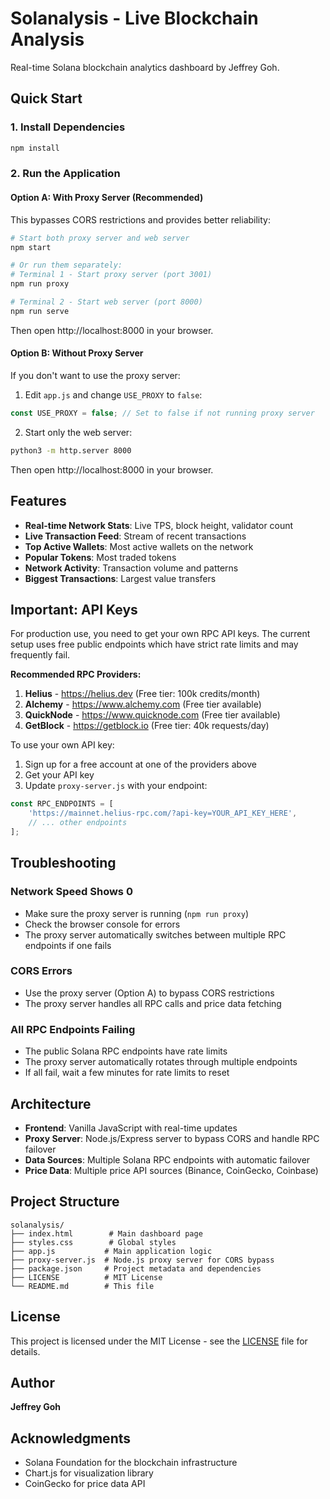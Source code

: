 # Solanalysis - Live Blockchain Analysis

Real-time Solana blockchain analytics dashboard by Jeffrey Goh.

## Quick Start

### 1. Install Dependencies
```bash
npm install
```

### 2. Run the Application

#### Option A: With Proxy Server (Recommended)
This bypasses CORS restrictions and provides better reliability:

```bash
# Start both proxy server and web server
npm start

# Or run them separately:
# Terminal 1 - Start proxy server (port 3001)
npm run proxy

# Terminal 2 - Start web server (port 8000)
npm run serve
```

Then open http://localhost:8000 in your browser.

#### Option B: Without Proxy Server
If you don't want to use the proxy server:

1. Edit `app.js` and change `USE_PROXY` to `false`:
```javascript
const USE_PROXY = false; // Set to false if not running proxy server
```

2. Start only the web server:
```bash
python3 -m http.server 8000
```

Then open http://localhost:8000 in your browser.

## Features

- **Real-time Network Stats**: Live TPS, block height, validator count
- **Live Transaction Feed**: Stream of recent transactions
- **Top Active Wallets**: Most active wallets on the network
- **Popular Tokens**: Most traded tokens
- **Network Activity**: Transaction volume and patterns
- **Biggest Transactions**: Largest value transfers

## Important: API Keys

For production use, you need to get your own RPC API keys. The current setup uses free public endpoints which have strict rate limits and may frequently fail.

**Recommended RPC Providers:**
1. **Helius** - https://helius.dev (Free tier: 100k credits/month)
2. **Alchemy** - https://www.alchemy.com (Free tier available) 
3. **QuickNode** - https://www.quicknode.com (Free tier available)
4. **GetBlock** - https://getblock.io (Free tier: 40k requests/day)

To use your own API key:
1. Sign up for a free account at one of the providers above
2. Get your API key
3. Update `proxy-server.js` with your endpoint:
```javascript
const RPC_ENDPOINTS = [
    'https://mainnet.helius-rpc.com/?api-key=YOUR_API_KEY_HERE',
    // ... other endpoints
];
```

## Troubleshooting

### Network Speed Shows 0
- Make sure the proxy server is running (`npm run proxy`)
- Check the browser console for errors
- The proxy server automatically switches between multiple RPC endpoints if one fails

### CORS Errors
- Use the proxy server (Option A) to bypass CORS restrictions
- The proxy server handles all RPC calls and price data fetching

### All RPC Endpoints Failing
- The public Solana RPC endpoints have rate limits
- The proxy server automatically rotates through multiple endpoints
- If all fail, wait a few minutes for rate limits to reset

## Architecture

- **Frontend**: Vanilla JavaScript with real-time updates
- **Proxy Server**: Node.js/Express server to bypass CORS and handle RPC failover
- **Data Sources**: Multiple Solana RPC endpoints with automatic failover
- **Price Data**: Multiple price API sources (Binance, CoinGecko, Coinbase)

## Project Structure

```
solanalysis/
├── index.html        # Main dashboard page
├── styles.css        # Global styles
├── app.js           # Main application logic
├── proxy-server.js  # Node.js proxy server for CORS bypass
├── package.json     # Project metadata and dependencies
├── LICENSE          # MIT License
└── README.md        # This file
```

## License

This project is licensed under the MIT License - see the [LICENSE](LICENSE) file for details.

## Author

**Jeffrey Goh**

## Acknowledgments

- Solana Foundation for the blockchain infrastructure
- Chart.js for visualization library
- CoinGecko for price data API